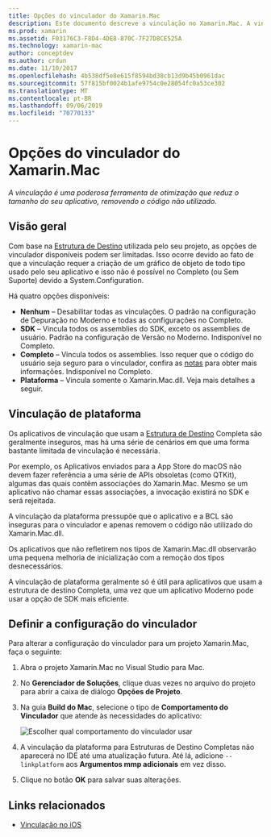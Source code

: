 ```yaml
---
title: Opções do vinculador do Xamarin.Mac
description: Este documento descreve a vinculação no Xamarin.Mac. A vinculação é uma poderosa ferramenta de otimização que reduz o tamanho do seu aplicativo, removendo o código não utilizado.
ms.prod: xamarin
ms.assetid: F03176C3-F8D4-4DE8-870C-7F27D8CE525A
ms.technology: xamarin-mac
author: conceptdev
ms.author: crdun
ms.date: 11/10/2017
ms.openlocfilehash: 4b538df5e8e615f8594bd38cb13d9b45b0961dac
ms.sourcegitcommit: 57f815bf0024b1afe9754c0e28054fc0a53ce302
ms.translationtype: MT
ms.contentlocale: pt-BR
ms.lasthandoff: 09/06/2019
ms.locfileid: "70770133"
---
```

# <a name="xamarinmac-linker-options"></a>Opções do vinculador do Xamarin.Mac

_A vinculação é uma poderosa ferramenta de otimização que reduz o tamanho do seu aplicativo, removendo o código não utilizado._

## <a name="overview"></a>Visão geral

Com base na [Estrutura de Destino](~/mac/platform/target-framework.md) utilizada pelo seu projeto, as opções de vinculador disponíveis podem ser limitadas. Isso ocorre devido ao fato de que a vinculação requer a criação de um gráfico de objeto de todo tipo usado pelo seu aplicativo e isso não é possível no Completo (ou Sem Suporte) devido a System.Configuration.

Há quatro opções disponíveis:

- **Nenhum** – Desabilitar todas as vinculações. O padrão na configuração de Depuração no Moderno e todas as configurações no Completo.
- **SDK** – Vincula todos os assemblies do SDK, exceto os assemblies de usuário. Padrão na configuração de Versão no Moderno. Indisponível no Completo.
- **Completo** – Vincula todos os assemblies. Isso requer que o código do usuário seja seguro para o vinculador, confira as [notas](~/ios/deploy-test/linker.md) para obter mais informações. Indisponível no Completo.
- **Plataforma** – Vincula somente o Xamarin.Mac.dll. Veja mais detalhes a seguir.

## <a name="platform-linking"></a>Vinculação de plataforma

Os aplicativos de vinculação que usam a [Estrutura de Destino](~/mac/platform/target-framework.md) Completa são geralmente inseguros, mas há uma série de cenários em que uma forma bastante limitada de vinculação é necessária.

Por exemplo, os Aplicativos enviados para a App Store do macOS não devem fazer referência a uma série de APIs obsoletas (como QTKit), algumas das quais contêm associações do Xamarin.Mac. Mesmo se um aplicativo não chamar essas associações, a invocação existirá no SDK e será rejeitada.

A vinculação da plataforma pressupõe que o aplicativo e a BCL são inseguras para o vinculador e apenas removem o código não utilizado do Xamarin.Mac.dll. 

Os aplicativos que não refletirem nos tipos de Xamarin.Mac.dll observarão uma pequena melhoria de inicialização com a remoção dos tipos desnecessários.

A vinculação de plataforma geralmente só é útil para aplicativos que usam a estrutura de destino Completa, uma vez que um aplicativo Moderno pode usar a opção de SDK mais eficiente.

## <a name="setting-the-linker-configuration"></a>Definir a configuração do vinculador

Para alterar a configuração do vinculador para um projeto Xamarin.Mac, faça o seguinte:

1. Abra o projeto Xamarin.Mac no Visual Studio para Mac.
2. No **Gerenciador de Soluções**, clique duas vezes no arquivo do projeto para abrir a caixa de diálogo **Opções de Projeto**.
3. Na guia **Build do Mac**, selecione o tipo de **Comportamento do Vinculador** que atende às necessidades do aplicativo:

    ![Escolher qual comportamento do vinculador usar](linker-images/link-behavior.png "Escolher qual comportamento do vinculador usar")

4. A vinculação da plataforma para Estruturas de Destino Completas não aparecerá no IDE até uma atualização futura. Até lá, adicione `--linkplatform` aos **Argumentos mmp adicionais** em vez disso.
5. Clique no botão **OK** para salvar suas alterações.

## <a name="related-links"></a>Links relacionados

- [Vinculação no iOS](~/ios/deploy-test/linker.md)
